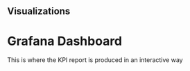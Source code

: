 ## Visualizations

# Grafana Dashboard
This is where the KPI report is produced in an interactive way